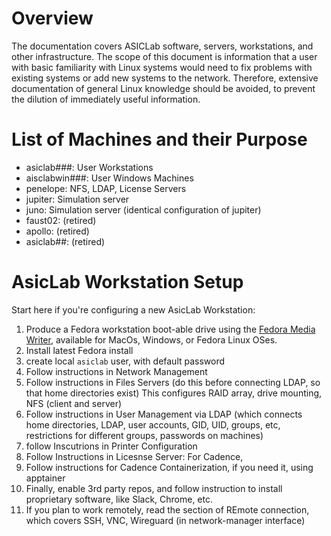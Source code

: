 # Overview

The documentation covers ASICLab software, servers, workstations, and other infrastructure. The scope of this document is information that a user with basic familiarity with Linux systems would need to fix problems with existing systems or add new systems to the network. Therefore, extensive documentation of general Linux knowledge should be avoided, to prevent the dilution of immediately useful information.

# List of Machines and their Purpose

* asiclab###: User Workstations
* aisclabwin###: User Windows Machines
* penelope: NFS, LDAP, License Servers
* jupiter: Simulation server
* juno: Simulation server (identical configuration of jupiter)
* faust02: (retired)
* apollo: (retired)
* asiclab##: (retired)

# AsicLab Workstation Setup

Start here if you're configuring a new AsicLab Workstation:

1. Produce a Fedora workstation boot-able drive using the [Fedora Media Writer](https://getfedora.org/en/workstation/download/), available for MacOs, Windows, or Fedora Linux OSes.
1. Install latest Fedora install
1. create local `asiclab` user, with default password
1. Follow instructions in Network Management
1. Follow instructions in Files Servers (do this before connecting LDAP, so that home directories exist) This configures RAID array, drive mounting, NFS (client and server)
1. Follow instructions in User Management via LDAP (which connects home directories, LDAP, user accounts, GID, UID, groups, etc, restrictions for different groups, passwords on machines)
1. follow Inscutrions in Printer Configuration
1. Follow Instructions in Licesnse Server: For Cadence, 
1. Follow instructions for Cadence Containerization, if you need it, using apptainer
1. Finally, enable 3rd party repos, and follow instruction to install proprietary software, like Slack, Chrome, etc.
1. If you plan to work remotely, read the section of REmote connection, which covers SSH, VNC, Wireguard (in network-manager interface)
